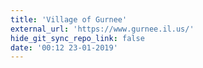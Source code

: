 ```yaml
---
title: 'Village of Gurnee'
external_url: 'https://www.gurnee.il.us/'
hide_git_sync_repo_link: false
date: '00:12 23-01-2019'
---
```



